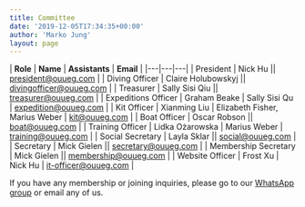 ```yaml
---
title: Committee
date: '2019-12-05T17:34:35+00:00'
author: 'Marko Jung'
layout: page
---
```


| **Role** | **Name** | **Assistants** | **Email** |
|---|---|---|
| President | Nick Hu || [president@ouueg.com](mailto:president@ouueg.com) |
| Diving Officer | Claire Holubowskyj || [divingofficer@ouueg.com](mailto:divingofficer@ouueg.com) |
| Treasurer | Sally Sisi Qiu || [treasurer@ouueg.com](mailto:treasurer@ouueg.com) |
| Expeditions Officer | Graham Beake | Sally Sisi Qu | [expedition@ouueg.com](mailto:expedition@ouueg.com) |
| Kit Officer | Xianming Liu | Elizabeth Fisher, Marius Weber | [kit@ouueg.com](mailto:kit@ouueg.com) |
| Boat Officer | Oscar Robson || [boat@ouueg.com](mailto:boat@ouueg.com) |
| Training Officer | Lidka Ożarowska | Marius Weber | [training@ouueg.com](mailto:training@ouueg.com) |
| Social Secretary | Layla Sklar || [social@ouueg.com](mailto:social@ouueg.com) |
| Secretary | Mick Gielen || [secretary@ouueg.com](mailto:secretary@ouueg.com) |
| Membership Secretary | Mick Gielen || [membership@ouueg.com](mailto:membership@ouueg.com) |
| Website Officer | Frost Xu | Nick Hu | [it-officer@ouueg.com](mailto:it-officer@ouueg.com) |

If you have any membership or joining inquiries, please go to our [WhatsApp group](https://chat.whatsapp.com/AnZP60BzcGi3tuTkKDBzQl) or email any of us.
